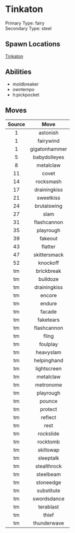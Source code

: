 # Tinkaton  
Primary Type: fairy  
Secondary Type: steel  
  
## Spawn Locations  
[Tinkaton](/data/spawn_presets/tinkaton.md)  
  
## Abilities  
  * moldbreaker
  * owntempo
  * h:pickpocket
  
  
## Moves  
  
| Source | Move |  
|:---:|:---:|  
| 1 | astonish |  
| 1 | fairywind |  
| 1 | gigatonhammer |  
| 5 | babydolleyes |  
| 8 | metalclaw |  
| 11 | covet |  
| 14 | rocksmash |  
| 17 | drainingkiss |  
| 21 | sweetkiss |  
| 24 | brutalswing |  
| 27 | slam |  
| 31 | flashcannon |  
| 35 | playrough |  
| 39 | fakeout |  
| 43 | flatter |  
| 47 | skittersmack |  
| 52 | knockoff |  
| tm | brickbreak |  
| tm | bulldoze |  
| tm | drainingkiss |  
| tm | encore |  
| tm | endure |  
| tm | facade |  
| tm | faketears |  
| tm | flashcannon |  
| tm | fling |  
| tm | foulplay |  
| tm | heavyslam |  
| tm | helpinghand |  
| tm | lightscreen |  
| tm | metalclaw |  
| tm | metronome |  
| tm | playrough |  
| tm | pounce |  
| tm | protect |  
| tm | reflect |  
| tm | rest |  
| tm | rockslide |  
| tm | rocktomb |  
| tm | skillswap |  
| tm | sleeptalk |  
| tm | stealthrock |  
| tm | steelbeam |  
| tm | stoneedge |  
| tm | substitute |  
| tm | swordsdance |  
| tm | terablast |  
| tm | thief |  
| tm | thunderwave |  
  
